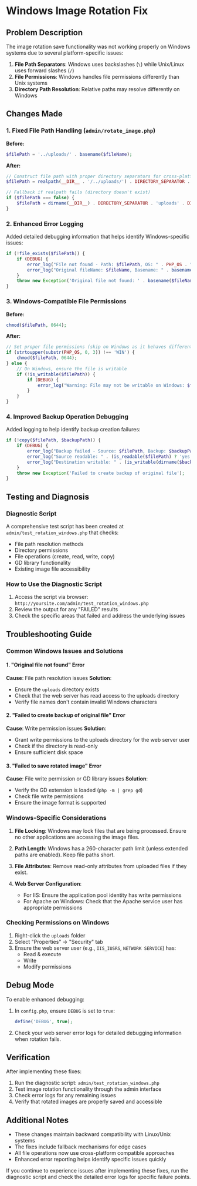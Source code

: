 # Windows Image Rotation Fix

## Problem Description
The image rotation save functionality was not working properly on Windows systems due to several platform-specific issues:

1. **File Path Separators**: Windows uses backslashes (`\`) while Unix/Linux uses forward slashes (`/`)
2. **File Permissions**: Windows handles file permissions differently than Unix systems
3. **Directory Path Resolution**: Relative paths may resolve differently on Windows

## Changes Made

### 1. Fixed File Path Handling (`admin/rotate_image.php`)

**Before:**
```php
$filePath = '../uploads/' . basename($fileName);
```

**After:**
```php
// Construct file path with proper directory separators for cross-platform compatibility
$filePath = realpath(__DIR__ . '/../uploads/') . DIRECTORY_SEPARATOR . basename($fileName);

// Fallback if realpath fails (directory doesn't exist)
if ($filePath === false) {
    $filePath = dirname(__DIR__) . DIRECTORY_SEPARATOR . 'uploads' . DIRECTORY_SEPARATOR . basename($fileName);
}
```

### 2. Enhanced Error Logging

Added detailed debugging information that helps identify Windows-specific issues:

```php
if (!file_exists($filePath)) {
    if (DEBUG) {
        error_log("File not found - Path: $filePath, OS: " . PHP_OS . ", DIR: " . __DIR__);
        error_log("Original fileName: $fileName, Basename: " . basename($fileName));
    }
    throw new Exception('Original file not found: ' . basename($fileName));
}
```

### 3. Windows-Compatible File Permissions

**Before:**
```php
chmod($filePath, 0644);
```

**After:**
```php
// Set proper file permissions (skip on Windows as it behaves differently)
if (strtoupper(substr(PHP_OS, 0, 3)) !== 'WIN') {
    chmod($filePath, 0644);
} else {
    // On Windows, ensure the file is writable
    if (!is_writable($filePath)) {
        if (DEBUG) {
            error_log("Warning: File may not be writable on Windows: $filePath");
        }
    }
}
```

### 4. Improved Backup Operation Debugging

Added logging to help identify backup creation failures:

```php
if (!copy($filePath, $backupPath)) {
    if (DEBUG) {
        error_log("Backup failed - Source: $filePath, Backup: $backupPath, OS: " . PHP_OS);
        error_log("Source readable: " . (is_readable($filePath) ? 'yes' : 'no'));
        error_log("Destination writable: " . (is_writable(dirname($backupPath)) ? 'yes' : 'no'));
    }
    throw new Exception('Failed to create backup of original file');
}
```

## Testing and Diagnosis

### Diagnostic Script
A comprehensive test script has been created at `admin/test_rotation_windows.php` that checks:

- File path resolution methods
- Directory permissions
- File operations (create, read, write, copy)
- GD library functionality
- Existing image file accessibility

### How to Use the Diagnostic Script

1. Access the script via browser: `http://yoursite.com/admin/test_rotation_windows.php`
2. Review the output for any "FAILED" results
3. Check the specific areas that failed and address the underlying issues

## Troubleshooting Guide

### Common Windows Issues and Solutions

#### 1. "Original file not found" Error
**Cause**: File path resolution issues
**Solution**: 
- Ensure the `uploads` directory exists
- Check that the web server has read access to the uploads directory
- Verify file names don't contain invalid Windows characters

#### 2. "Failed to create backup of original file" Error
**Cause**: Write permission issues
**Solution**:
- Grant write permissions to the uploads directory for the web server user
- Check if the directory is read-only
- Ensure sufficient disk space

#### 3. "Failed to save rotated image" Error
**Cause**: File write permission or GD library issues
**Solution**:
- Verify the GD extension is loaded (`php -m | grep gd`)
- Check file write permissions
- Ensure the image format is supported

### Windows-Specific Considerations

1. **File Locking**: Windows may lock files that are being processed. Ensure no other applications are accessing the image files.

2. **Path Length**: Windows has a 260-character path limit (unless extended paths are enabled). Keep file paths short.

3. **File Attributes**: Remove read-only attributes from uploaded files if they exist.

4. **Web Server Configuration**: 
   - For IIS: Ensure the application pool identity has write permissions
   - For Apache on Windows: Check that the Apache service user has appropriate permissions

### Checking Permissions on Windows

1. Right-click the `uploads` folder
2. Select "Properties" → "Security" tab
3. Ensure the web server user (e.g., `IIS_IUSRS`, `NETWORK SERVICE`) has:
   - Read & execute
   - Write
   - Modify permissions

## Debug Mode

To enable enhanced debugging:

1. In `config.php`, ensure `DEBUG` is set to `true`:
   ```php
   define('DEBUG', true);
   ```

2. Check your web server error logs for detailed debugging information when rotation fails.

## Verification

After implementing these fixes:

1. Run the diagnostic script: `admin/test_rotation_windows.php`
2. Test image rotation functionality through the admin interface
3. Check error logs for any remaining issues
4. Verify that rotated images are properly saved and accessible

## Additional Notes

- These changes maintain backward compatibility with Linux/Unix systems
- The fixes include fallback mechanisms for edge cases
- All file operations now use cross-platform compatible approaches
- Enhanced error reporting helps identify specific issues quickly

If you continue to experience issues after implementing these fixes, run the diagnostic script and check the detailed error logs for specific failure points.